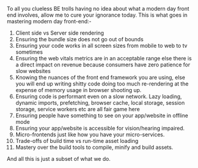 To all you clueless BE trolls having no idea about what a modern day front end involves, allow me to cure your ignorance today. This is what goes in mastering modern day front-end:-

1. Client side vs Server side rendering
2. Ensuring the bundle size does not go out of bounds
3. Ensuring your code works in all screen sizes from mobile to web to tv sometimes
4. Ensuring the web vitals metrics are in an acceptable range else there is a direct impact on revenue because consumers have zero patience for slow websites
5. Knowing the nuances of the front end framework you are using, else you will end up writing shitty code doing too much re-rendering at the expense of memory usage in browser shooting up.
5. Ensuring code is performant even on a slow network. Lazy loading, dynamic imports, prefetching, browser cache, local storage, session storage, service workers etc are all fair game here
6. Ensuring people have something to see on your app/website in offline mode
7. Ensuring your app/website is accessible for vision/hearing impaired.
8. Micro-frontends just like how you have your micro-services.
9. Trade-offs of build time vs run-time asset loading
10. Mastery over the build tools to compile, minify and build assets.

And all this is just a subset of what we do.
